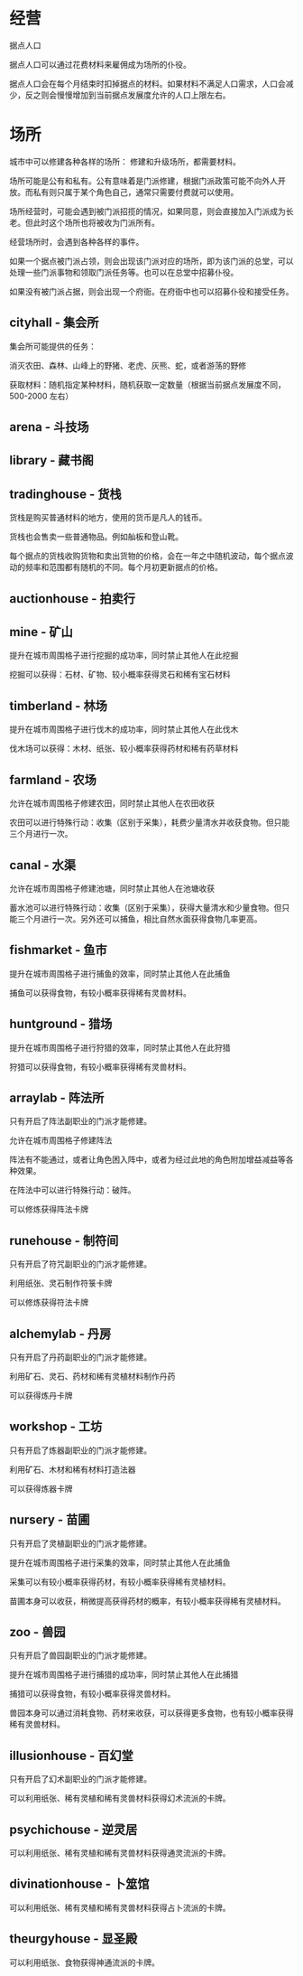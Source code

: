 # 经营

据点人口

据点人口可以通过花费材料来雇佣成为场所的仆役。

据点人口会在每个月结束时扣掉据点的材料。如果材料不满足人口需求，人口会减少，反之则会慢慢增加到当前据点发展度允许的人口上限左右。

# 场所

城市中可以修建各种各样的场所：
修建和升级场所，都需要材料。

场所可能是公有和私有。公有意味着是门派修建，根据门派政策可能不向外人开放。而私有则只属于某个角色自己，通常只需要付费就可以使用。

场所经营时，可能会遇到被门派招揽的情况，如果同意，则会直接加入门派成为长老。但此时这个场所也将被收为门派所有。

经营场所时，会遇到各种各样的事件。

如果一个据点被门派占领，则会出现该门派对应的场所，即为该门派的总堂，可以处理一些门派事物和领取门派任务等。也可以在总堂中招募仆役。

如果没有被门派占据，则会出现一个府衙。在府衙中也可以招募仆役和接受任务。

## cityhall - 集会所

集会所可能提供的任务：

消灭农田、森林、山峰上的野猪、老虎、灰熊、蛇，或者游荡的野修

获取材料：随机指定某种材料，随机获取一定数量（根据当前据点发展度不同，500-2000 左右）

## arena - 斗技场

## library - 藏书阁

## tradinghouse - 货栈

货栈是购买普通材料的地方，使用的货币是凡人的钱币。

货栈也会售卖一些普通物品。例如舢板和登山靴。

每个据点的货栈收购货物和卖出货物的价格，会在一年之中随机波动，每个据点波动的频率和范围都有随机的不同。每个月初更新据点的价格。

## auctionhouse - 拍卖行

## mine - 矿山

提升在城市周围格子进行挖掘的成功率，同时禁止其他人在此挖掘

挖掘可以获得：石材、矿物、较小概率获得灵石和稀有宝石材料

## timberland - 林场

提升在城市周围格子进行伐木的成功率，同时禁止其他人在此伐木

伐木场可以获得：木材、纸张、较小概率获得药材和稀有药草材料

## farmland - 农场

允许在城市周围格子修建农田，同时禁止其他人在农田收获

农田可以进行特殊行动：收集（区别于采集），耗费少量清水并收获食物。但只能三个月进行一次。

## canal - 水渠

允许在城市周围格子修建池塘，同时禁止其他人在池塘收获

蓄水池可以进行特殊行动：收集（区别于采集），获得大量清水和少量食物。但只能三个月进行一次。另外还可以捕鱼，相比自然水面获得食物几率更高。

## fishmarket - 鱼市

提升在城市周围格子进行捕鱼的效率，同时禁止其他人在此捕鱼

捕鱼可以获得食物，有较小概率获得稀有灵兽材料。

## huntground - 猎场

提升在城市周围格子进行狩猎的效率，同时禁止其他人在此狩猎

狩猎可以获得食物，有较小概率获得稀有灵兽材料。

## arraylab - 阵法所

只有开启了阵法副职业的门派才能修建。

允许在城市周围格子修建阵法

阵法有不能通过，或者让角色困入阵中，或者为经过此地的角色附加增益减益等各种效果。

在阵法中可以进行特殊行动：破阵。

可以修炼获得阵法卡牌

## runehouse - 制符间

只有开启了符咒副职业的门派才能修建。

利用纸张、灵石制作符箓卡牌

可以修炼获得符法卡牌

## alchemylab - 丹房

只有开启了丹药副职业的门派才能修建。

利用矿石、灵石、药材和稀有灵植材料制作丹药

可以获得炼丹卡牌

## workshop - 工坊

只有开启了炼器副职业的门派才能修建。

利用矿石、木材和稀有材料打造法器

可以获得炼器卡牌

## nursery - 苗圃

只有开启了灵植副职业的门派才能修建。

提升在城市周围格子进行采集的效率，同时禁止其他人在此捕鱼

采集可以有较小概率获得药材，有较小概率获得稀有灵植材料。

苗圃本身可以收获，稍微提高获得药材的概率，有较小概率获得稀有灵植材料。

## zoo - 兽园

只有开启了兽园副职业的门派才能修建。

提升在城市周围格子进行捕猎的成功率，同时禁止其他人在此捕猎

捕猎可以获得食物，有较小概率获得灵兽材料。

兽园本身可以通过消耗食物、药材来收获，可以获得更多食物，也有较小概率获得稀有灵兽材料。

## illusionhouse - 百幻堂

只有开启了幻术副职业的门派才能修建。

可以利用纸张、稀有灵植和稀有灵兽材料获得幻术流派的卡牌。

## psychichouse - 逆灵居

可以利用纸张、稀有灵植和稀有灵兽材料获得通灵流派的卡牌。

## divinationhouse - 卜筮馆

可以利用纸张、稀有灵植和稀有灵兽材料获得占卜流派的卡牌。

## theurgyhouse - 显圣殿

可以利用纸张、食物获得神通流派的卡牌。
